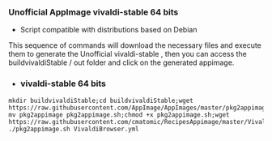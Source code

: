 ### Unofficial AppImage vivaldi-stable 64 bits
* Script compatible  with distributions based on Debian

This sequence of commands will download the necessary files and execute them to generate the Unofficial vivaldi-stable , then you can access the buildvivaldiStable / out folder and click on the generated appimage.

* ### vivaldi-stable 64 bits 
```
mkdir buildvivaldiStable;cd buildvivaldiStable;wget https://raw.githubusercontent.com/AppImage/AppImages/master/pkg2appimage; mv pkg2appimage pkg2appimage.sh;chmod +x pkg2appimage.sh;wget https://raw.githubusercontent.com/cmatomic/RecipesAppimage/master/VivaldiBrowser/VivaldiBrowser.yml;ARCH=x86_64 ./pkg2appimage.sh VivaldiBrowser.yml

```
